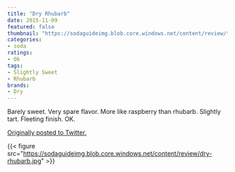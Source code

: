 ```yaml
---
title: "Dry Rhubarb"
date: 2015-11-09
featured: false
thumbnail: "https://sodaguideimg.blob.core.windows.net/content/review/thumbs/dry-rhubarb.jpg"
categories:
- soda
ratings:
- Ok
tags:
- Slightly Sweet
- Rhubarb
brands:
- Dry
---
```


Barely sweet. Very spare flavor. More like raspberry than rhubarb. Slightly tart. Fleeting finish. OK.

[Originally posted to Twitter.](https://twitter.com/Cavorter/status/663780026471464960)

{{< figure src="https://sodaguideimg.blob.core.windows.net/content/review/dry-rhubarb.jpg" >}}

